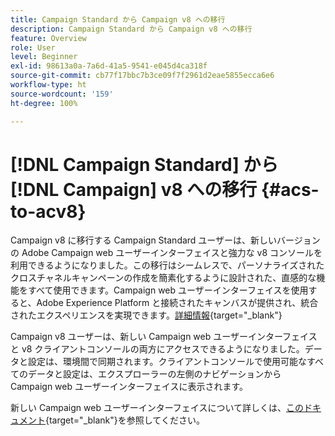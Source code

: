```yaml
---
title: Campaign Standard から Campaign v8 への移行
description: Campaign Standard から Campaign v8 への移行
feature: Overview
role: User
level: Beginner
exl-id: 98613a0a-7a6d-41a5-9541-e045d4ca318f
source-git-commit: cb77f17bbc7b3ce09f7f2961d2eae5855ecca6e6
workflow-type: ht
source-wordcount: '159'
ht-degree: 100%

---
```


# [!DNL Campaign Standard] から [!DNL Campaign] v8 への移行 {#acs-to-acv8}

Campaign v8 に移行する Campaign Standard ユーザーは、新しいバージョンの Adobe Campaign web ユーザーインターフェイスと強力な v8 コンソールを利用できるようになりました。この移行はシームレスで、パーソナライズされたクロスチャネルキャンペーンの作成を簡素化するように設計された、直感的な機能をすべて使用できます。Campaign web ユーザーインターフェイスを使用すると、Adobe Experience Platform と接続されたキャンバスが提供され、統合されたエクスペリエンスを実現できます。[詳細情報](https://experienceleague.adobe.com/ja/docs/campaign-web/v8/release-notes/acs-migration){target="_blank"}

Campaign v8 ユーザーは、新しい Campaign web ユーザーインターフェイスと v8 クライアントコンソールの両方にアクセスできるようになりました。データと設定は、環境間で同期されます。クライアントコンソールで使用可能なすべてのデータと設定は、エクスプローラーの左側のナビゲーションから Campaign web ユーザーインターフェイスに表示されます。

新しい Campaign web ユーザーインターフェイスについて詳しくは、[このドキュメント](https://experienceleague.adobe.com/docs/campaign-web/v8/campaign-web-home.html?lang=ja){target="_blank"}を参照してください。

